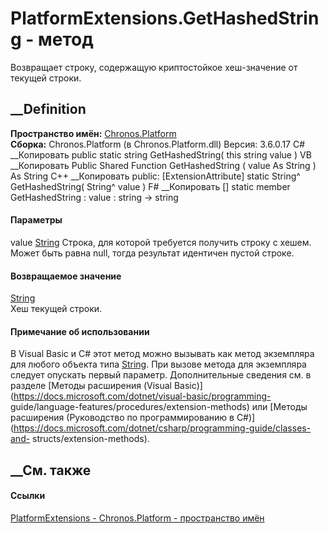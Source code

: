 # PlatformExtensions.GetHashedString - метод
Возвращает строку, содержащую криптостойкое хеш-значение от текущей строки.
## __Definition
 **Пространство имён:** [Chronos.Platform](N_Chronos_Platform.htm)  
 **Сборка:** Chronos.Platform (в Chronos.Platform.dll) Версия: 3.6.0.17
C# __Копировать
     public static string GetHashedString(
    	this string value
    )
VB __Копировать
    <ExtensionAttribute>
    Public Shared Function GetHashedString ( 
    	value As String
    ) As String
C++ __Копировать
     public:
    [ExtensionAttribute]
    static String^ GetHashedString(
    	String^ value
    )
F# __Копировать
     [<ExtensionAttribute>]
    static member GetHashedString : 
            value : string -> string 
#### Параметры
value [String](https://learn.microsoft.com/dotnet/api/system.string)
     Строка, для которой требуется получить строку с хешем. Может быть равна null, тогда результат идентичен пустой строке. 
#### Возвращаемое значение
[String](https://learn.microsoft.com/dotnet/api/system.string)  
Хеш текущей строки.
#### Примечание об использовании
В Visual Basic и C# этот метод можно вызывать как метод экземпляра для любого
объекта типа [String](https://learn.microsoft.com/dotnet/api/system.string).
При вызове метода для экземпляра следует опускать первый параметр.
Дополнительные сведения см. в разделе [Методы расширения (Visual
Basic)](https://docs.microsoft.com/dotnet/visual-basic/programming-
guide/language-features/procedures/extension-methods) или [Методы расширения
(Руководство по программированию в
C#)](https://docs.microsoft.com/dotnet/csharp/programming-guide/classes-and-
structs/extension-methods).
##  __См. также
#### Ссылки
[PlatformExtensions - ](T_Chronos_Platform_PlatformExtensions.htm)
[Chronos.Platform - пространство имён](N_Chronos_Platform.htm)
